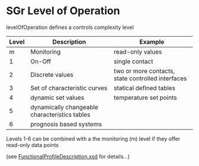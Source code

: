 # SGr Level of Operation

levelOfOperation defines a controls complexity level

| Level | Description | Example |
| ----- | ----------- | ------- |
| m     | Monitoring | read-only values |
| 1     | On-Off | single contact |
| 2     | Discrete values | two or more contacts, state controlled interfaces |
| 3     | Set of characteristic curves | statical defined tables |
| 4     | dynamic set values | temperature set points |
| 5     | dynamically changeable characteristics tables | |
| 6     | prognosis based systems | |

Levels 1-6 can be combined with a the monitoring (m) level if they offer read-only data points

(see [FunctionalProfileDescription.xsd](../SchemaDatabase/SGr/Generic/BaseType_LevelOfOperationType.xsd) for details...)
